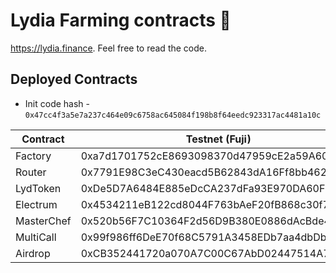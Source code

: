 # Lydia Farming contracts 🦁

https://lydia.finance. Feel free to read the code.

## Deployed Contracts

- Init code hash - `0x47cc4f3a5e7a237c464e09c6758ac645084f198b8f64eedc923317ac4481a10c`


|	Contract	    |	Testnet (Fuji)	                            |	Mainnet	                                    |
|	------------	|	------------	                            |	------------                                |
|   Factory     	|   0xa7d1701752cE8693098370d47959cE2a59A605b7  |   0xe0C1bb6DF4851feEEdc3E14Bd509FEAF428f7655  |
|   Router       	|   0x7791E98C3eC430eacd5B62843dA16Ff8bb462FB2  |   0xA52aBE4676dbfd04Df42eF7755F01A3c41f28D27  |
|   LydToken     	|   0xDe5D7A6484E885eDcCA237dFa93E970DA60F74Db  |   0x4C9B4E1AC6F24CdE3660D5E4Ef1eBF77C710C084  |
|   Electrum        |   0x4534211eB122cd8044F763bAeF20fB868c30f772  |   0x814409AbbC142fa5824C034d564D8D738b20cD51  |
|   MasterChef     	|   0x520b56F7C10364F2d56D9B380E0886dAcBde4e1c  |   0xFb26525B14048B7BB1F3794F6129176195Db7766  |
|   MultiCall     	|   0x99f986ff6DeE70f68C5791A3458EDb7aa4dbDb2a  |   0x98e2060F672FD1656a07bc12D7253b5e41bF3876  |
|   Airdrop     	|   0xCB352441720a070A7C00C67AbD02447514A7173A  |   0x2e00De8fa96056486eDf668136dC9dD50E1Dc4a7  |
